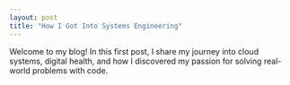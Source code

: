 ```yaml
---
layout: post
title: "How I Got Into Systems Engineering"
---
```


Welcome to my blog! In this first post, I share my journey into cloud systems, digital health, and how I discovered my passion for solving real-world problems with code.
